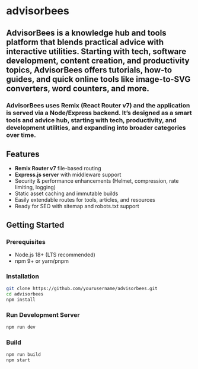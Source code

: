 # advisorbees

## AdvisorBees is a knowledge hub and tools platform that blends practical advice with interactive utilities. Starting with tech, software development, content creation, and productivity topics, AdvisorBees offers tutorials, how-to guides, and quick online tools like image-to-SVG converters, word counters, and more.

### AdvisorBees uses Remix (React Router v7) and the application is served via a Node/Express backend. It’s designed as a smart tools and advice hub, starting with tech, productivity, and development utilities, and expanding into broader categories over time.

## Features

- **Remix Router v7** file-based routing
- **Express.js server** with middleware support
- Security & performance enhancements (Helmet, compression, rate limiting, logging)
- Static asset caching and immutable builds
- Easily extendable routes for tools, articles, and resources
- Ready for SEO with sitemap and robots.txt support

## Getting Started

### Prerequisites

- Node.js 18+ (LTS recommended)
- npm 9+ or yarn/pnpm

### Installation

```bash
git clone https://github.com/yourusername/advisorbees.git
cd advisorbees
npm install
```

### Run Development Server

```bash
npm run dev
```

### Build

```bash
npm run build
npm start
```
